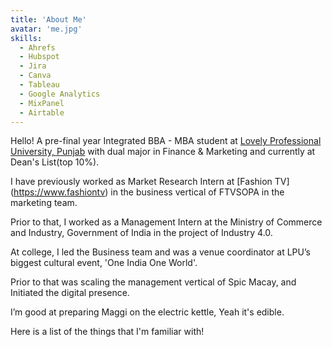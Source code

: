 ```yaml
---
title: 'About Me'
avatar: 'me.jpg'
skills:
  - Ahrefs
  - Hubspot
  - Jira
  - Canva
  - Tableau
  - Google Analytics
  - MixPanel
  - Airtable
---
```


Hello! A pre-final year Integrated BBA - MBA student at [Lovely Professional University, Punjab](https://lpu.in) with dual major in Finance & Marketing and currently at Dean's List(top 10%).

I have previously worked as Market Research Intern at [Fashion TV] (https://www.fashiontv) in the business vertical of FTVSOPA in the marketing team.

Prior to that, I worked as a Management Intern at the Ministry of Commerce and Industry, Government of India in the project of Industry 4.0.

At college, I led the Business team and was a venue coordinator at LPU’s biggest cultural event, 'One India One World'.

Prior to that was scaling the management vertical of Spic Macay, and Initiated the digital presence.

I’m good at preparing Maggi on the electric kettle, Yeah it's edible.

Here is a list of the things that I'm familiar with!
